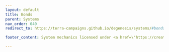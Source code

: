 ```yaml
---
layout: default
title: Bonds
parent: Systems
nav_order: 040
redirect_to: https://terra-campaigns.github.io/degenesis/systems/#bonds

footer_content: System mechanics licensed under <a href=\"https://creativecommons.org/licenses/by-sa/4.0\">CC-BY-SA 4.0</a>.

---
```

